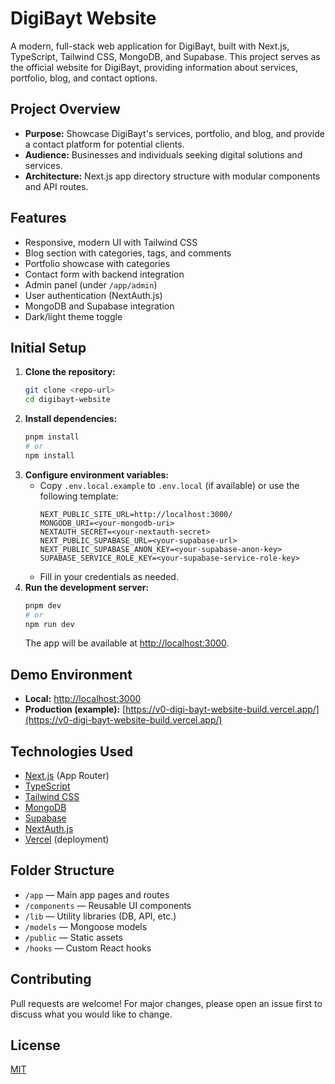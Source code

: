 # DigiBayt Website

A modern, full-stack web application for DigiBayt, built with Next.js, TypeScript, Tailwind CSS, MongoDB, and Supabase. This project serves as the official website for DigiBayt, providing information about services, portfolio, blog, and contact options.

## Project Overview
- **Purpose:** Showcase DigiBayt's services, portfolio, and blog, and provide a contact platform for potential clients.
- **Audience:** Businesses and individuals seeking digital solutions and services.
- **Architecture:** Next.js app directory structure with modular components and API routes.

## Features
- Responsive, modern UI with Tailwind CSS
- Blog section with categories, tags, and comments
- Portfolio showcase with categories
- Contact form with backend integration
- Admin panel (under `/app/admin`)
- User authentication (NextAuth.js)
- MongoDB and Supabase integration
- Dark/light theme toggle

## Initial Setup
1. **Clone the repository:**
   ```sh
   git clone <repo-url>
   cd digibayt-website
   ```
2. **Install dependencies:**
   ```sh
   pnpm install
   # or
   npm install
   ```
3. **Configure environment variables:**
   - Copy `.env.local.example` to `.env.local` (if available) or use the following template:
     ```env
     NEXT_PUBLIC_SITE_URL=http://localhost:3000/
     MONGODB_URI=<your-mongodb-uri>
     NEXTAUTH_SECRET=<your-nextauth-secret>
     NEXT_PUBLIC_SUPABASE_URL=<your-supabase-url>
     NEXT_PUBLIC_SUPABASE_ANON_KEY=<your-supabase-anon-key>
     SUPABASE_SERVICE_ROLE_KEY=<your-supabase-service-role-key>
     ```
   - Fill in your credentials as needed.
4. **Run the development server:**
   ```sh
   pnpm dev
   # or
   npm run dev
   ```
   The app will be available at [http://localhost:3000](http://localhost:3000).

## Demo Environment
- **Local:** [http://localhost:3000](http://localhost:3000)
- **Production (example):** [https://v0-digi-bayt-website-build.vercel.app/](https://v0-digi-bayt-website-build.vercel.app/)

## Technologies Used
- [Next.js](https://nextjs.org/) (App Router)
- [TypeScript](https://www.typescriptlang.org/)
- [Tailwind CSS](https://tailwindcss.com/)
- [MongoDB](https://www.mongodb.com/)
- [Supabase](https://supabase.com/)
- [NextAuth.js](https://next-auth.js.org/)
- [Vercel](https://vercel.com/) (deployment)

## Folder Structure
- `/app` — Main app pages and routes
- `/components` — Reusable UI components
- `/lib` — Utility libraries (DB, API, etc.)
- `/models` — Mongoose models
- `/public` — Static assets
- `/hooks` — Custom React hooks

## Contributing
Pull requests are welcome! For major changes, please open an issue first to discuss what you would like to change.

## License
[MIT](LICENSE)
